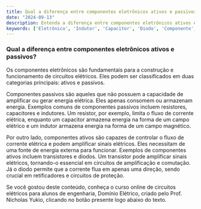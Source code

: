 ```yaml
---
title: Qual a diferença entre componentes eletrônicos ativos e passivos?
date: "2024-09-13"
description: Entenda a diferença entre componentes eletrônicos ativos e passivos no contexto de circuitos elétricos.
keywords: ['Eletrônico', 'Indutor', 'Capacitor', 'Diodo', 'Componente', 'Ativo', 'Transistor']
---
```


### Qual a diferença entre componentes eletrônicos ativos e passivos?

Os componentes eletrônicos são fundamentais para a construção e funcionamento de circuitos elétricos. Eles podem ser classificados em duas categorias principais: ativos e passivos. 

Componentes passivos são aqueles que não possuem a capacidade de amplificar ou gerar energia elétrica. Eles apenas consomem ou armazenam energia. Exemplos comuns de componentes passivos incluem resistores, capacitores e indutores. Um resistor, por exemplo, limita o fluxo de corrente elétrica, enquanto um capacitor armazena energia na forma de um campo elétrico e um indutor armazena energia na forma de um campo magnético.

Por outro lado, componentes ativos são capazes de controlar o fluxo de corrente elétrica e podem amplificar sinais elétricos. Eles necessitam de uma fonte de energia externa para funcionar. Exemplos de componentes ativos incluem transistores e diodos. Um transistor pode amplificar sinais elétricos, tornando-o essencial em circuitos de amplificação e comutação. Já o diodo permite que a corrente flua em apenas uma direção, sendo crucial em retificadores e circuitos de proteção.

Se você gostou deste conteúdo, conheça o curso online de circuitos elétricos para alunos de engenharia, Domínio Elétrico, criado pelo Prof. Nicholas Yukio, clicando no botão presente logo abaixo do texto.